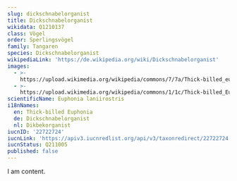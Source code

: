 ```yaml
---
slug: dickschnabelorganist
title: Dickschnabelorganist
wikidata: Q1210137
class: Vögel
order: Sperlingsvögel
family: Tangaren
species: Dickschnabelorganist
wikipediaLink: 'https://de.wikipedia.org/wiki/Dickschnabelorganist'
images:
  - >-
    https://upload.wikimedia.org/wikipedia/commons/7/7a/Thick-billed_euphonia_(Euphonia_laniirostris_crassirostris)_male.jpg
  - >-
    https://upload.wikimedia.org/wikipedia/commons/1/1c/Thick-billed_Euphonia_2.jpg
scientificName: Euphonia laniirostris
i18nNames:
  en: Thick-billed Euphonia
  de: Dickschnabelorganist
  nl: Dikbekorganist
iucnID: '22722724'
iucnLink: 'https://apiv3.iucnredlist.org/api/v3/taxonredirect/22722724'
iucnStatus: Q211005
published: false
---
```


I am content.

